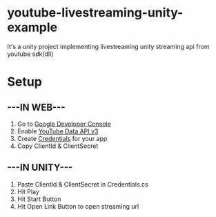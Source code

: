 # youtube-livestreaming-unity-example
It's a unity project implementing livestreaming unity streaming api from youtube sdk(dll)

# Setup
## ---IN WEB---
1. Go to [Google Developer Console](https://console.developers.google.com/apis/dashboard) 
2. Enable [YouTube Data API v3](https://console.developers.google.com/apis/library/youtube.googleapis.com?id=125bab65-cfb6-4f25-9826-4dcc309bc508)
3. Create [Credentials](https://console.developers.google.com/apis/credentials) for your app
4. Copy ClientId & ClientSecret   
   
## ---IN UNITY---
1. Paste ClientId & ClientSecret in Credentials.cs
2. Hit Play
3. Hit Start Button
4. Hit Open Link Button to open streaming url